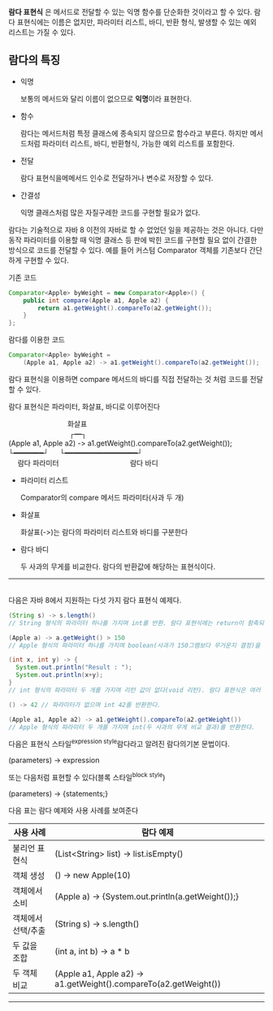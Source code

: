 <b>람다 표현식</b> 은 메서드로 전달할 수 있는 익명 함수를 단순화한 것이라고 할 수 있다. 람다 표현식에는 이름은 없지만, 파라미터 리스트, 바디, 반환 형식, 발생할 수 있는 예외 리스트는 가질 수 있다.

## 람다의 특징

-   익명

    보통의 메서드와 달리 이름이 없으므로 <b>익명</b>이라 표현한다.

-   함수

    람다는 메서드처럼 특정 클래스에 종속되지 않으므로 함수라고 부른다. 하지만 메서드처럼 파라미터 리스트, 바디, 반환형식, 가능한 예외 리스트를 포함한다.

-   전달

    람다 표현식을메메서드 인수로 전달하거나 변수로 저장할 수 있다.

-   간결성

    익명 클래스처럼 많은 자질구레한 코드를 구현할 필요가 없다.

람다는 기술적으로 자바 8 이전의 자바로 할 수 없었던 일을 제공하는 것은 아니다. 다만 동작 파라미터를 이용할 때 익명 클래스 등 판에 박힌 코드를 구현할 필요 없이 간결한 방식으로 코드를 전달할 수 있다. 예를 들어 커스텀 Comparator 객체를 기존보다 간단하게 구현할 수 있다.

기존 코드

```java
Comparator<Apple> byWeight = new Comparator<Apple>() {
    public int compare(Apple a1, Apple a2) {
        return a1.getWeight().compareTo(a2.getWeight());
    }
};
```

람다를 이용한 코드

```java
Comparator<Apple> byWeight =
    (Apple a1, Apple a2) -> a1.getWeight().compareTo(a2.getWeight());
```

람다 표현식을 이용하면 compare 메서드의 바디를 직접 전달하는 것 처럼 코드를 전달할 수 있다.

람다 표현식은 파라미터, 화살표, 바디로 이루어진다

&nbsp;　　　　　　　　화살표<br>
&nbsp;　　　　　　　　 ┌━┐<br>
(Apple a1, Apple a2) -> a1.getWeight().compareTo(a2.getWeight());<br>
└━━━━━━━┘ 　 └━━━━━━━━━━━━━━━━━┘<br>
&nbsp;　람다 파라미터　　　　　　　　　　람다 바디

-   파라미터 리스트

    Comparator의 compare 메서드 파라미타(사과 두 개)

-   화살표

    화살표(->)는 람다의 파라미터 리스트와 바디를 구분한다

-   람다 바디

    두 사과의 무게를 비교한다. 람다의 반환값에 해당하는 표현식이다.

<hr><br>
다음은 자바 8에서 지원하는 다섯 가지 람다 표현식 예제다.

```java
(String s) -> s.length() 
// String 형식의 파라미터 하나를 가지며 int를 반환. 람다 표현식에는 return이 함축되어 있으므로 return문을 명시적으로 사용하지 않아도 된다

(Apple a) -> a.getWeight() > 150
// Apple 형식의 파라미터 하나를 가지며 boolean(사과가 150그램보다 무거운지 결정)을 반환.

(int x, int y) -> {
  System.out.println("Result : ");
  System.out.println(x+y);
}
// int 형식의 파라미터 두 개를 가지며 리턴 값이 없다(void 리턴). 람다 표현식은 여러 행의 문장을 포함할 수 있다.

() -> 42 // 파라미터가 없으며 int 42를 반환한다.

(Apple a1, Apple a2) -> a1.getWeight().compareTo(a2.getWeight())
// Apple 형식의 파라미터 두 개를 가지며 int(두 사과의 무게 비교 결과)를 반환한다.
```

다음은 표현식 스타일<sup>expression style</sup>람다라고 알려진 람다의기본 문법이다.

(parameters) -> expression

또는 다음처럼 표현할 수 있다(블록 스타일<sup>block style</sup>)

(parameters) -> {statements;}

다음 표는 람다 예제와 사용 사례를 보여준다

| 사용 사례 | 람다 예제 |
| -------- | -------- |
| 불리언 표현식 | (List\<String> list) -> list.isEmpty() |
| 객체 생성 | () -> new Apple(10) |
| 객체에서 소비 | (Apple a) -> {System.out.println(a.getWeight());} |
| 객체에서 선택/추출 | (String s) -> s.length() |
| 두 값을 조합 | (int a, int b) -> a * b |
| 두 객체 비교 | (Apple a1, Apple a2) -> a1.getWeight().compareTo(a2.getWeight()) |
<hr>
